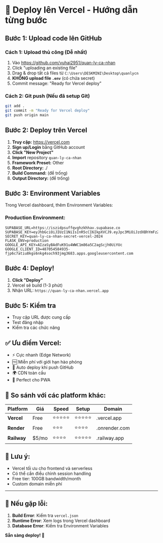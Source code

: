 # 🚀 Deploy lên Vercel - Hướng dẫn từng bước

## Bước 1: Upload code lên GitHub
### Cách 1: Upload thủ công (Dễ nhất)
1. Vào https://github.com/vuhai2951/quan-ly-ca-nhan
2. Click "uploading an existing file" 
3. Drag & drop tất cả files từ `C:\Users\DESKMINI\Desktop\quanlycn`
4. **KHÔNG upload file `.env`** (có chứa secret)
5. Commit message: "Ready for Vercel deploy"

### Cách 2: Git push (Nếu đã setup Git)
```bash
git add .
git commit -m "Ready for Vercel deploy"
git push origin main
```

## Bước 2: Deploy trên Vercel
1. **Truy cập:** https://vercel.com
2. **Sign up/Login** bằng GitHub account
3. **Click "New Project"**
4. **Import** repository `quan-ly-ca-nhan`
5. **Framework Preset:** Other
6. **Root Directory:** ./
7. **Build Command:** (để trống)
8. **Output Directory:** (để trống)

## Bước 3: Environment Variables
Trong Vercel dashboard, thêm Environment Variables:

### Production Environment:
```
SUPABASE_URL=https://iszidpsuffqvghzkhhav.supabase.co
SUPABASE_KEY=eyJhbGciOiJIUzI1NiIsInR5cCI6IkpXVCJ9.eyJpc3MiOiJzdXBhYmFzZSIsInJlZiI6ImlzemlkcHN1ZmZxdmdoemtoaGF2Iiwicm9sZSI6ImFub24iLCJpYXQiOjE3NTQ0NTQzMTYsImV4cCI6MjA3MDAzMDMxNn0.HSmDWZSLvEFrmQHRgR1Eg2yOxPyEajw7rJpbp_WM0hs
SECRET_KEY=quan-ly-ca-nhan-secret-vercel-2024
FLASK_ENV=production
GOOGLE_API_KEY=AIzaSyBAdFuK91u4WWC1m86a5C2agScjh0UiYUc
GOOGLE_CLIENT_ID=487054584935-fjp6c7atiu8kgs6nkg4soch93jmg3683.apps.googleusercontent.com
```

## Bước 4: Deploy!
1. **Click "Deploy"**
2. Vercel sẽ build (1-3 phút)
3. Nhận URL: `https://quan-ly-ca-nhan.vercel.app`

## Bước 5: Kiểm tra
- Truy cập URL được cung cấp
- Test đăng nhập
- Kiểm tra các chức năng

## ✅ Ưu điểm Vercel:
- ⚡ Cực nhanh (Edge Network)
- 🆓 Miễn phí với giới hạn hào phóng
- 🔄 Auto deploy khi push GitHub
- 🌍 CDN toàn cầu
- 📱 Perfect cho PWA

## 🎯 So sánh với các platform khác:

| Platform | Giá | Speed | Setup | Domain |
|----------|-----|--------|--------|---------|
| **Vercel** | Free | ⭐⭐⭐⭐⭐ | ⭐⭐⭐⭐⭐ | .vercel.app |
| **Render** | Free | ⭐⭐⭐ | ⭐⭐⭐⭐ | .onrender.com |
| **Railway** | $5/mo | ⭐⭐⭐⭐ | ⭐⭐⭐⭐⭐ | .railway.app |

## 📝 Lưu ý:
- Vercel tối ưu cho frontend và serverless
- Có thể cần điều chỉnh session handling
- Free tier: 100GB bandwidth/month
- Custom domain miễn phí

---

## 🚨 Nếu gặp lỗi:
1. **Build Error**: Kiểm tra `vercel.json`
2. **Runtime Error**: Xem logs trong Vercel dashboard
3. **Database Error**: Kiểm tra Environment Variables

**Sẵn sàng deploy! 🎉**

